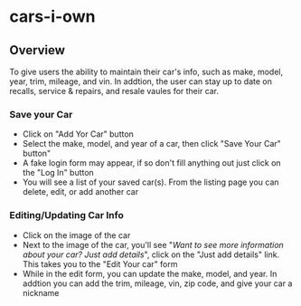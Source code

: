 # cars-i-own
<h2>Overview</h2>
<p>To give users the ability to maintain their car's info, such as make, model, year, trim, mileage, and vin. In addtion, the user can stay up to date on recalls, service &amp; repairs, and resale vaules for their car.</p>


<h3>Save your Car</h3>
<ul>
  <li>Click on "Add Yor Car" button</li>
  <li>Select the make, model, and year of a car, then click "Save Your Car" button"</li>
  <li>A fake login form may appear, if so don't fill anything out just click on the "Log In" button</li>
  <li>You will see a list of your saved car(s). From the listing page you can delete, edit, or add another car</li>
</ul>
<h3>Editing/Updating Car Info</h3>
<ul>
  <li>Click on the image of the car</li>
  <li>Next to the image of the car, you'll see "<i>Want to see more information about your car? Just add details</i>", click on the "Just add details" link. This takes you to the "Edit Your car" form</li>
  <li>While in the edit form, you can update the make, model, and year. In addtion you can add the trim, mileage, vin, zip code, and give your car a nickname</li>
</ul>


